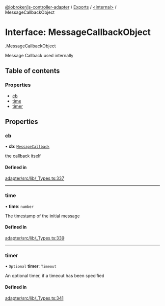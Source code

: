 [@iobroker/js-controller-adapter](../README.md) / [Exports](../modules.md) / [<internal\>](../modules/internal_.md) / MessageCallbackObject

# Interface: MessageCallbackObject

[<internal>](../modules/internal_.md).MessageCallbackObject

Message Callback used internally

## Table of contents

### Properties

- [cb](internal_.MessageCallbackObject.md#cb)
- [time](internal_.MessageCallbackObject.md#time)
- [timer](internal_.MessageCallbackObject.md#timer)

## Properties

### cb

• **cb**: [`MessageCallback`](../modules/internal_.md#messagecallback)

the callback itself

#### Defined in

[adapter/src/lib/_Types.ts:337](https://github.com/ioBroker/ioBroker.js-controller/blob/701863ef/packages/adapter/src/lib/_Types.ts#L337)

___

### time

• **time**: `number`

The timestamp of the initial message

#### Defined in

[adapter/src/lib/_Types.ts:339](https://github.com/ioBroker/ioBroker.js-controller/blob/701863ef/packages/adapter/src/lib/_Types.ts#L339)

___

### timer

• `Optional` **timer**: `Timeout`

An optional timer, if a timeout has been specified

#### Defined in

[adapter/src/lib/_Types.ts:341](https://github.com/ioBroker/ioBroker.js-controller/blob/701863ef/packages/adapter/src/lib/_Types.ts#L341)

